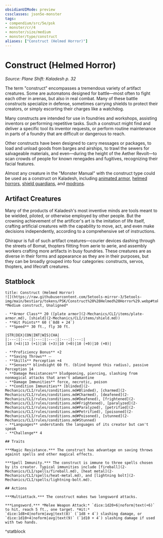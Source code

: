 ```yaml
---
obsidianUIMode: preview
cssclasses: json5e-monster
tags:
- compendium/src/5e/psk
- monster/cr/4
- monster/size/medium
- monster/type/construct
aliases: ["Construct (Helmed Horror)"]
---
```

# Construct (Helmed Horror)
*Source: Plane Shift: Kaladesh p. 32*  

The term "construct" encompasses a tremendous variety of artifact creatures. Some are automatons designed for battle—most often to fight each other in arenas, but also in real combat. Many of these battle constructs specialize in defense, sometimes carrying shields to protect their creators, or simply escorting their charges like a watchdog.

Many constructs are intended for use in foundries and workshops, assisting inventors or performing repetitive tasks. Such a construct might find and deliver a specific tool its inventor requests, or perform routine maintenance in parts of a foundry that are difficult or dangerous to reach.

Other constructs have been designed to carry messages or packages, to load and unload goods from barges and airships, to trawl the sewers for salvageable materials, and even—during the height of the Aether Revolt—to scan crowds of people for known renegades and fugitives, recognizing their facial features.

Almost any creature in the "Monster Manual" with the construct type could be used as a construct on Kaladesh, including [animated armor](2-Mechanics/CLI/bestiary/construct/animated-armor.md), [helmed horrors](2-Mechanics/CLI/bestiary/construct/helmed-horror.md), [shield guardians](2-Mechanics/CLI/bestiary/construct/shield-guardian.md), and [modrons](2-Mechanics/CLI/bestiary/construct/monodrone.md).

## Artifact Creatures

Many of the products of Kaladesh's most inventive minds are tools meant to be wielded, piloted, or otherwise employed by other people. But the crowning achievement of the artificer's art is the imitation of life itself, crafting artificial creatures with the capability to move, act, and even make decisions independently, according to a comprehensive set of instructions.

Ghirapur is full of such artifact creatures—courier devices dashing through the streets of Bomat, thopters flitting from aerie to aerie, and assembly workers crafting more artifacts in busy foundries. These creatures are as diverse in their forms and appearance as they are in their purposes, but they can be broadly grouped into four categories: constructs, servos, thopters, and lifecraft creatures.

## Statblock

```ad-statblock
title: Construct (Helmed Horror)
![](https://raw.githubusercontent.com/5etools-mirror-3/5etools-img/main/bestiary/tokens/PSK/Construct%20%28Helmed%20Horror%29.webp#token)
*Medium construct, Unaligned*

- **Armor Class** 20 ([plate armor](2-Mechanics/CLI/items/plate-armor.md), [shield](2-Mechanics/CLI/items/shield.md))
- **Hit Points** 60 (`8d8 + 24`)
- **Speed** 30 ft., fly 30 ft.

|STR|DEX|CON|INT|WIS|CHA|
|:---:|:---:|:---:|:---:|:---:|:---:|
|18 (+4)|13 (+1)|16 (+3)|10 (+0)|10 (+0)|10 (+0)|

- **Proficiency Bonus** +2
- **Saving Throws** ⏤
- **Skills** Perception +4
- **Senses** blindsight 60 ft. (blind beyond this radius), passive Perception 14
- **Damage Resistances** bludgeoning, piercing, slashing from nonmagical attacks that aren't adamantine
- **Damage Immunities** force, necrotic, poison
- **Condition Immunities** [blinded](2-Mechanics/CLI/rules/conditions.md#Blinded), [charmed](2-Mechanics/CLI/rules/conditions.md#Charmed), [deafened](2-Mechanics/CLI/rules/conditions.md#Deafened), [frightened](2-Mechanics/CLI/rules/conditions.md#Frightened), [paralyzed](2-Mechanics/CLI/rules/conditions.md#Paralyzed), [petrified](2-Mechanics/CLI/rules/conditions.md#Petrified), [poisoned](2-Mechanics/CLI/rules/conditions.md#Poisoned), [stunned](2-Mechanics/CLI/rules/conditions.md#Stunned)
- **Languages** understands the languages of its creator but can't speak
- **Challenge** 4

## Traits

***Magic Resistance.*** The construct has advantage on saving throws against spells and other magical effects.

***Spell Immunity.*** The construct is immune to three spells chosen by its creator. Typical immunities include [fireball](2-Mechanics/CLI/spells/fireball.md), [heat metal](2-Mechanics/CLI/spells/heat-metal.md), and [lightning bolt](2-Mechanics/CLI/spells/lightning-bolt.md).

## Actions

***Multiattack.*** The construct makes two longsword attacks.

***Longsword.*** *Melee Weapon Attack:* `dice:1d20+6|noform|text(+6)` to hit, reach 5 ft., one target. *Hit:* `dice:1d8+4|noform|avg|text(8)` (`1d8 + 4`) slashing damage, or `dice:1d10+4|noform|avg|text(9)` (`1d10 + 4`) slashing damage if used with two hands.
```
^statblock